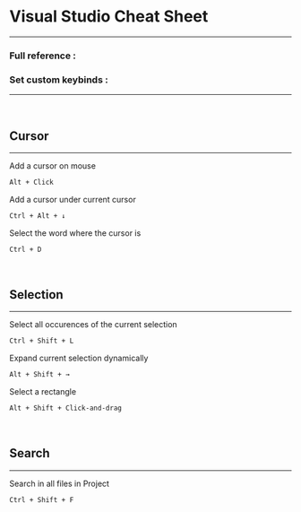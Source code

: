 # Visual Studio Cheat Sheet

<hr>

### Full reference : [](https://code.visualstudio.com/docs/editor/codebasics)
### Set custom keybinds : [](https://code.visualstudio.com/docs/getstarted/keybindings#_keyboard-shortcuts-reference)

<hr>





<br>

## **Cursor**

<hr>

Add a cursor on mouse
```bash
Alt + Click
```

Add a cursor under current cursor
```bash
Ctrl + Alt + ↓
```

Select the word where the cursor is
```bash
Ctrl + D
```





<br>

## **Selection**

<hr>

Select all occurences of the current selection
```bash
Ctrl + Shift + L
```

Expand current selection dynamically
```bash
Alt + Shift + →
```

Select a rectangle
```bash
Alt + Shift + Click-and-drag
```





<br>

## **Search**

<hr>

Search in all files in Project
```bash
Ctrl + Shift + F
```
